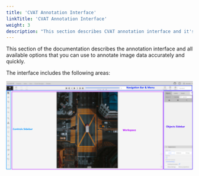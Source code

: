```yaml
---
title: 'CVAT Annotation Interface'
linkTitle: 'CVAT Annotation Interface'
weight: 3
description: "This section describes CVAT annotation interface and it's features"
---
```


This section of the documentation describes the annotation interface and
all available options that you can use to annotate image data accurately and quickly.

The interface includes the following areas:

![Description of the image](/images/image034_detrac.png)

